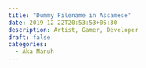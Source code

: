 ```yaml
---
title: "Dummy Filename in Assamese"
date: 2019-12-22T20:53:53+05:30
description: Artist, Gamer, Developer
draft: false
categories:
  - Aka Manuh
---
```


